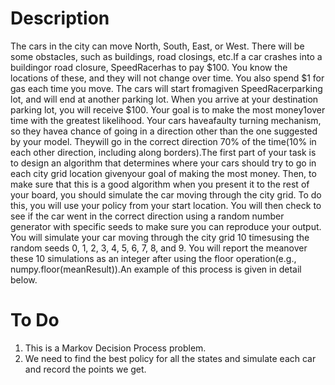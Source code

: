 # Description

The cars in the city can move North, South, East, or West. There will be some obstacles, such as buildings, road closings, etc.If a car crashes into a buildingor road closure, SpeedRacerhas to pay $100. You know the locations of these, and they will not change over time. You also spend $1 for gas each time you move. The cars will start fromagiven SpeedRacerparking lot, and will end at another parking lot. When you arrive at your destination parking lot, you will receive $100. Your goal is to make the most money1over time with the greatest likelihood. Your cars haveafaulty turning mechanism, so they havea chance of going in a direction other than the one suggested by your model. Theywill go in the correct direction 70% of the time(10% in each other direction, including along borders).The first part of your task is to design an algorithm that determines where your cars should try to go in each city grid location givenyour goal of making the most money. Then, to make sure that this is a good algorithm when you present it to the rest of your board, you should simulate the car moving through the city grid. To do this, you will use your policy from your start location. You will then check to see if the car went in the correct direction using a random number generator with specific seeds to make sure you can reproduce your output. You will simulate your car moving through the city grid 10 timesusing the random seeds 0, 1, 2, 3, 4, 5, 6, 7, 8, and 9. You will report the meanover these 10 simulations as an integer after using the floor operation(e.g., numpy.floor(meanResult)).An example of this process is given in detail below.

# To Do

1. This is a Markov Decision Process problem.
2. We need to find the best policy for all the states and simulate each car and record the points we get.